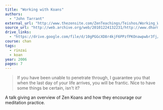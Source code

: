 ```yaml
---
title: "Working with Koans"
authors:
  - "John Tarrant"
external_url: "http://www.thezensite.com/ZenTeachings/Teishos/Working_With_Koans_Tarrant.htm"
source_url: "http://web.archive.org/web/20101224132231/http://www.dharmaweb.org/index.php/Working_with_Koans_John_Tarrant%2C_Roshi"
drive_links:
  - "https://drive.google.com/file/d/10gPGGcXD8r4kjF6PPzfPKOnawpwbr3fj/view?usp=drivesdk"
course: chan
tags:
  - rinzai
  - koan
year: 2006
pages: 7
---
```


> If you have been unable to penetrate through, I guarantee you that when the last day of your life arrives, you will be frantic.
Nice to have some things be certain, isn't it?

A talk giving an overview of Zen Koans and how they encourage our meditation practice.
